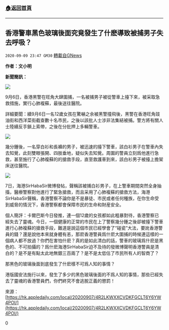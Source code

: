 ###  [:house:返回首頁](https://github.com/ourhimalayas/txt)
---

## 香港警車黑色玻璃後面究竟發生了什麽導致被捕男子失去呼吸？
`2020-09-09 23:47 GM30` [轉載自GNews](https://gnews.org/zh-hant/344736/)

**作者：文小明**

**新聞簡訊：**

![](https://s3.amazonaws.com/gnews-media-offload/wp-content/uploads/2020/09/09233706/1-57.png)

9月6日，香港黑警在旺角大肆圍捕，一名被捕男子被從警車上擡下來，被采取急救措施，實行心肺複蘇，最後送往醫院。

詳細要聞：續9月6日一名12歲女孩在驚嚇之余被黑警撞飛後，黑警在香港旺角豉油街和西洋菜街截查數十名市民，之後以該批人士涉非法集結被捕。警方將有關人士陸續反手鎖上索帶，之後在分批押上多輛警車。

![](https://s3.amazonaws.com/gnews-media-offload/wp-content/uploads/2020/09/09233743/2-9.png)

幾分鍾後，一名穿白衫和長褲的男子，被迅速的擡下警車，該白衫男子在警車內失去知覺，此刻雙眼張開、四肢垂地，疑似失去知覺。周圍的警員立刻爲他進行急救，甚至施行了心肺複蘇的的搶救手段，直至救護車到來，該白衫男子被擡上擔架床送往醫院。

![](https://s3.amazonaws.com/gnews-media-offload/wp-content/uploads/2020/09/09233801/3-9.png)

7日，海港SirHabaSir微博發帖，聲稱該被捕白衫男子，在上警車期間突然全身抽搐，醫療警察對他進行了緊急搶救，而且采用了心肺複蘇的搶救方法，海港SirHabaSir聲稱，香港警察不論你是不是暴徒、市民或者任何種族，在你生命受到威脅的情況下，香港警察都會保障市民的生命和財産安全。

個人簡評：卡爾巴斯今日發推，連一個12歲的女孩都如此粗暴對待，香港警察已經失去了靈魂。今日，一個健康的正常的市民在上了警察幾分鍾之後卻被擡下警車進行心肺複蘇的搶救手段，難道是說這個市民已經學會了“碰瓷”大法，要訛香港警員的錢？還是說他本來就身體有恙，那麽香港警員爲什麽大圍捕的時候連這樣的一個病人都不放過？你們在害怕什麽？真的是如此清白的話，警車的玻璃爲什麽是黑色的、不可拍攝的？爲什麽海港SirHabaSir迫不及待的發微博聲明香港警員是清白的？是不是有點太此地無銀三百兩了？是不是太低估了市民所有人的智商了？

那黑色的玻璃後面到底發生了什麽樣不可爲人知的事情？

港版國安法施行以來，發生了多少的黑色玻璃後面的不爲人知的事情，那些已經失去了靈魂的香港警員們，你們終究不會逃脫正義的懲罰！

來源：[https://hk.appledaily.com/local/20200907/4R2LKWXXCVDKFGCLT6Y6YW4POI/](https://hk.appledaily.com/local/20200907/4R2LKWXXCVDKFGCLT6Y6YW4POI/)

0
